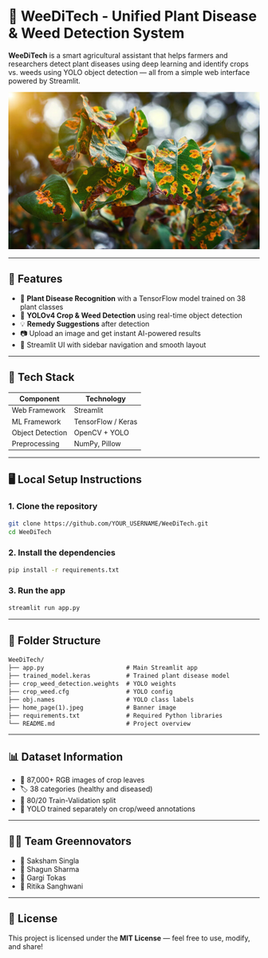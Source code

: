 # 🌿 WeeDiTech - Unified Plant Disease & Weed Detection System

**WeeDiTech** is a smart agricultural assistant that helps farmers and researchers detect plant diseases using deep learning and identify crops vs. weeds using YOLO object detection — all from a simple web interface powered by Streamlit.

![Banner](home_page(1).jpeg)

---

## 🚀 Features

- 🌱 **Plant Disease Recognition** with a TensorFlow model trained on 38 plant classes
- 🌾 **YOLOv4 Crop & Weed Detection** using real-time object detection
- 💡 **Remedy Suggestions** after detection
- 📷 Upload an image and get instant AI-powered results
- 🧠 Streamlit UI with sidebar navigation and smooth layout

---

## 🧰 Tech Stack

| Component       | Technology         |
|----------------|--------------------|
| Web Framework   | Streamlit          |
| ML Framework    | TensorFlow / Keras |
| Object Detection| OpenCV + YOLO      |
| Preprocessing   | NumPy, Pillow      |

---

## 🖥️ Local Setup Instructions

### 1. Clone the repository

```bash
git clone https://github.com/YOUR_USERNAME/WeeDiTech.git
cd WeeDiTech
```

### 2. Install the dependencies

```bash
pip install -r requirements.txt
```

### 3. Run the app

```bash
streamlit run app.py
```

---

## 📁 Folder Structure

```
WeeDiTech/
├── app.py                       # Main Streamlit app
├── trained_model.keras          # Trained plant disease model
├── crop_weed_detection.weights  # YOLO weights
├── crop_weed.cfg                # YOLO config
├── obj.names                    # YOLO class labels
├── home_page(1).jpeg            # Banner image
├── requirements.txt             # Required Python libraries
└── README.md                    # Project overview
```

---

## 📊 Dataset Information

- 📸 87,000+ RGB images of crop leaves
- 🏷️ 38 categories (healthy and diseased)
- 🔄 80/20 Train-Validation split
- 🧠 YOLO trained separately on crop/weed annotations

---

## 👨‍💻 Team Greennovators

- 🌟 Saksham Singla  
- 🌟 Shagun Sharma  
- 🌟 Gargi Tokas  
- 🌟 Ritika Sanghwani

---

## 📃 License

This project is licensed under the **MIT License** — feel free to use, modify, and share!

